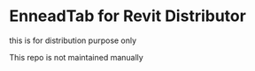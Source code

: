 # EnneadTab for Revit Distributor


this is for distribution purpose only



This repo is not maintained manually


